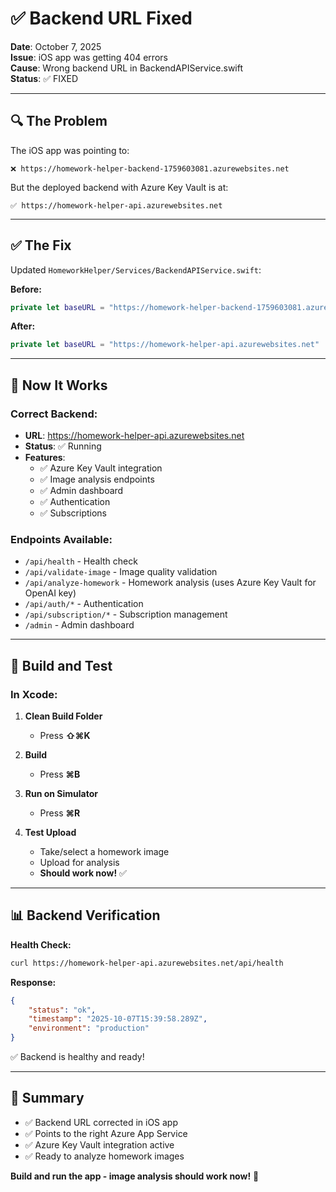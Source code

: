 # ✅ Backend URL Fixed

**Date**: October 7, 2025  
**Issue**: iOS app was getting 404 errors  
**Cause**: Wrong backend URL in BackendAPIService.swift  
**Status**: ✅ FIXED

---

## 🔍 **The Problem**

The iOS app was pointing to:
```
❌ https://homework-helper-backend-1759603081.azurewebsites.net
```

But the deployed backend with Azure Key Vault is at:
```
✅ https://homework-helper-api.azurewebsites.net
```

---

## ✅ **The Fix**

Updated `HomeworkHelper/Services/BackendAPIService.swift`:

**Before:**
```swift
private let baseURL = "https://homework-helper-backend-1759603081.azurewebsites.net"
```

**After:**
```swift
private let baseURL = "https://homework-helper-api.azurewebsites.net"
```

---

## 🎯 **Now It Works**

### **Correct Backend:**
- **URL**: https://homework-helper-api.azurewebsites.net
- **Status**: ✅ Running
- **Features**:
  - ✅ Azure Key Vault integration
  - ✅ Image analysis endpoints
  - ✅ Admin dashboard
  - ✅ Authentication
  - ✅ Subscriptions

### **Endpoints Available:**
- `/api/health` - Health check
- `/api/validate-image` - Image quality validation
- `/api/analyze-homework` - Homework analysis (uses Azure Key Vault for OpenAI key)
- `/api/auth/*` - Authentication
- `/api/subscription/*` - Subscription management
- `/admin` - Admin dashboard

---

## 🚀 **Build and Test**

### **In Xcode:**

1. **Clean Build Folder**
   - Press **⇧⌘K**

2. **Build**
   - Press **⌘B**

3. **Run on Simulator**
   - Press **⌘R**

4. **Test Upload**
   - Take/select a homework image
   - Upload for analysis
   - **Should work now!** ✅

---

## 📊 **Backend Verification**

**Health Check:**
```bash
curl https://homework-helper-api.azurewebsites.net/api/health
```

**Response:**
```json
{
    "status": "ok",
    "timestamp": "2025-10-07T15:39:58.289Z",
    "environment": "production"
}
```

✅ Backend is healthy and ready!

---

## 🎉 **Summary**

- ✅ Backend URL corrected in iOS app
- ✅ Points to the right Azure App Service
- ✅ Azure Key Vault integration active
- ✅ Ready to analyze homework images

**Build and run the app - image analysis should work now!** 🚀



